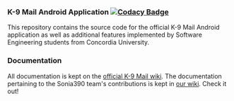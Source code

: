 ### K-9 Mail Android Application [![Codacy Badge](https://api.codacy.com/project/badge/Grade/78d24ff8ec0a4c30aa58e71414f798ec)](https://www.codacy.com?utm_source=github.com&amp;utm_medium=referral&amp;utm_content=LineG/Sonia390&amp;utm_campaign=Badge_Grade)

This repository contains the source code for the official K-9 Mail Android application as well as additional features implemented by Software Engineering students from Concordia University.

### Documentation

All documentation is kept on the [official K-9 Mail wiki](https://k9mail.github.io/documentation.html). The documentation pertaining to the Sonia390 team's contributions is kept in [our wiki](https://github.com/LineG/Sonia390/wiki). Check it out!

